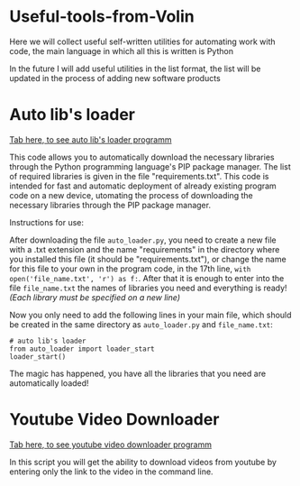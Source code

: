 # Useful-tools-from-Volin
Here we will collect useful self-written utilities for automating work with code, the main language in which all this is written is Python

In the future I will add useful utilities in the list format, the list will be updated in the process of adding new software products

# Auto lib's loader

[Tab here, to see auto lib's loader programm](https://github.com/VolinNilov/Useful-tools-from-Volin/tree/main/Auto%20Lib%20Loader)

This code allows you to automatically download the necessary libraries through the Python programming language's PIP package manager. The list of required libraries is given in the file "requirements.txt". This code is intended for fast and automatic deployment of already existing program code on a new device, utomating the process of downloading the necessary libraries through the PIP package manager.

Instructions for use:

After downloading the file ```auto_loader.py```, you need to create a new file with a .txt extension and the name "requirements" in the directory where you installed this file (it should be "requirements.txt"), or change the name for this file to your own in the program code, in the 17th line, ```with open('file_name.txt', 'r') as f:```. After that it is enough to enter into the file ```file_name.txt``` the names of libraries you need and everything is ready! _(Each library must be specified on a new line)_

Now you only need to add the following lines in your main file, which should be created in the same directory as ```auto_loader.py``` and ```file_name.txt```: 

```
# auto lib's loader
from auto_loader import loader_start
loader_start()
```

The magic has happened, you have all the libraries that you need are automatically loaded!


# Youtube Video Downloader

[Tab here, to see youtube video downloader programm](https://github.com/VolinNilov/Useful-tools-from-Volin/tree/main/YouTube%20Downloader)

In this script you will get the ability to download videos from youtube by entering only the link to the video in the command line. 
